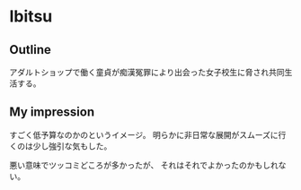 # Ibitsu

## Outline
アダルトショップで働く童貞が痴漢冤罪により出会った女子校生に脅され共同生活する。

## My impression
すごく低予算なのかのというイメージ。
明らかに非日常な展開がスムーズに行くのは少し強引な気もした。

悪い意味でツッコミどころが多かったが、
それはそれでよかったのかもしれない。
